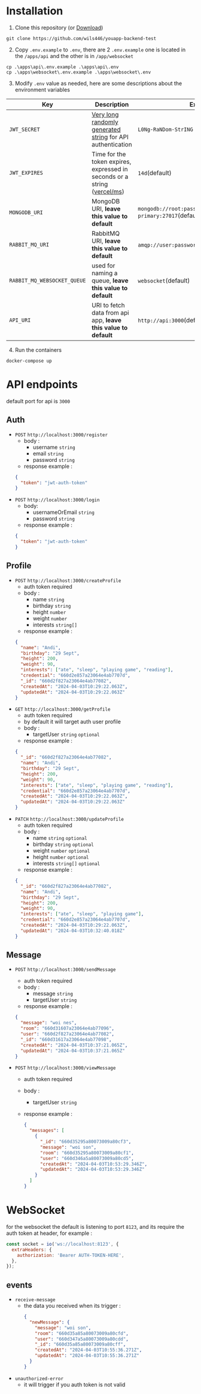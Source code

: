 # Installation

1. Clone this repository (or [Download](https://github.com/wils446/youapp-backend-test/archive/refs/heads/main.zip))

```
git clone https://github.com/wils446/youapp-backend-test
```

2. Copy `.env.example` to `.env`, there are 2 `.env.example` one is located in the `/apps/api` and the other is in `/app/websocket`

```
cp .\apps\api\.env.example .\apps\api\.env
cp .\apps\websocket\.env.example .\apps\websocket\.env
```

3. Modify `.env` value as needed, here are some descriptions about the environment variables

| Key                         | Description                                                                                                            | Example                                                     |
| --------------------------- | ---------------------------------------------------------------------------------------------------------------------- | ----------------------------------------------------------- |
| `JWT_SECRET`                | [Very long randomly generated string](<(https://www.lastpass.com/features/password-generator)>) for API authentication | `L0Ng-RaNDom-StrING`                                        |
| `JWT_EXPIRES`               | Time for the token expires, expressed in seconds or a string ([vercel/ms](https://github.com/vercel/ms))               | `14d`(default)                                              |
| `MONGODB_URI`               | MongoDB URI, **leave this value to default**                                                                           | `mongodb://root:password123@mongodb-primary:27017`(default) |
| `RABBIT_MQ_URI`             | RabbitMQ URI, **leave this value to default**                                                                          | `amqp://user:password@rabbitmq:5672`(default)               |
| `RABBIT_MQ_WEBSOCKET_QUEUE` | used for naming a queue, **leave this value to default**                                                               | `websocket`(default)                                        |
| `API_URI`                   | URI to fetch data from api app, **leave this value to default**                                                        | `http://api:3000`(default)                                  |

4. Run the containers

```
docker-compose up
```

# API endpoints

default port for api is `3000`

## Auth

- `POST` `http://localhost:3000/register`
  - body :
    - username `string`
    - email `string`
    - password `string`
  - response example :
  ```json
  {
    "token": "jwt-auth-token"
  }
  ```
- `POST` `http://localhost:3000/login`
  - body:
    - usernameOrEmail `string`
    - password `string`
  - response example :
  ```json
  {
    "token": "jwt-auth-token"
  }
  ```

## Profile

- `POST` `http://localhost:3000/createProfile`
  - auth token required
  - body :
    - name `string`
    - birthday `string`
    - height `number`
    - weight `number`
    - interests `string[]`
  - response example :
  ```json
  {
    "name": "Andi",
    "birthday": "29 Sept",
    "height": 200,
    "weight": 90,
    "interests": ["ate", "sleep", "playing game", "reading"],
    "credential": "660d2e857a23064e4ab7707d",
    "_id": "660d2f827a23064e4ab77082",
    "createdAt": "2024-04-03T10:29:22.063Z",
    "updatedAt": "2024-04-03T10:29:22.063Z"
  }
  ```
- `GET` `http://localhost:3000/getProfile`
  - auth token required
  - by default it will target auth user profile
  - body :
    - targetUser `string` `optional`
  - response example :
  ```json
  {
    "_id": "660d2f827a23064e4ab77082",
    "name": "Andi",
    "birthday": "29 Sept",
    "height": 200,
    "weight": 90,
    "interests": ["ate", "sleep", "playing game", "reading"],
    "credential": "660d2e857a23064e4ab7707d",
    "createdAt": "2024-04-03T10:29:22.063Z",
    "updatedAt": "2024-04-03T10:29:22.063Z"
  }
  ```
- `PATCH` `http://localhost:3000/updateProfile`
  - auth token required
  - body :
    - name `string` `optional`
    - birthday `string` `optional`
    - weight `number` `optional`
    - height `number` `optional`
    - interests `string[]` `optional`
  - response example :
  ```json
  {
    "_id": "660d2f827a23064e4ab77082",
    "name": "Andi",
    "birthday": "29 Sept",
    "height": 200,
    "weight": 90,
    "interests": ["ate", "sleep", "playing game"],
    "credential": "660d2e857a23064e4ab7707d",
    "createdAt": "2024-04-03T10:29:22.063Z",
    "updatedAt": "2024-04-03T10:32:40.018Z"
  }
  ```

## Message

- `POST` `http://localhost:3000/sendMessage`

  - auth token required
  - body :
    - message `string`
    - targetUser `string`
  - response example :

  ```json
  {
    "message": "woi nes",
    "room": "660d31607a23064e4ab77096",
    "user": "660d2f827a23064e4ab77082",
    "_id": "660d31617a23064e4ab77098",
    "createdAt": "2024-04-03T10:37:21.065Z",
    "updatedAt": "2024-04-03T10:37:21.065Z"
  }
  ```

- `POST` `http://localhost:3000/viewMessage`

  - auth token required
  - body :
    - targetUser `string`
  - response example :

    ```json
    {
      "messages": [
        {
          "_id": "660d35295a80073009a80cf3",
          "message": "woi son",
          "room": "660d35295a80073009a80cf1",
          "user": "660d346a5a80073009a80cd5",
          "createdAt": "2024-04-03T10:53:29.346Z",
          "updatedAt": "2024-04-03T10:53:29.346Z"
        }
      ]
    }
    ```

# WebSocket

for the websocket the default is listening to port `8123`, and its require the auth token at header, for example :

```js
const socket = io('ws://localhost:8123', {
  extraHeaders: {
    authorization: 'Bearer AUTH-TOKEN-HERE',
  },
});
```

## events

- `receive-message`
  - the data you received when its trigger :
    ```json
    {
      "newMessage": {
        "message": "woi son",
        "room": "660d35a85a80073009a80cfd",
        "user": "660d347a5a80073009a80cdd",
        "_id": "660d35a85a80073009a80cff",
        "createdAt": "2024-04-03T10:55:36.271Z",
        "updatedAt": "2024-04-03T10:55:36.271Z"
      }
    }
    ```
- `unauthorized-error`
  - it will trigger if you auth token is not valid
